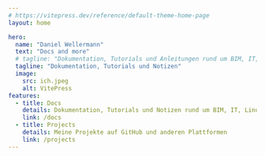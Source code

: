 ```yaml
---
# https://vitepress.dev/reference/default-theme-home-page
layout: home

hero:
  name: "Daniel Wellermann"
  text: "Docs and more"
  # tagline: "Dokumentation, Tutorials und Anleitungen rund um BIM, IT, Linux, Programmierung, Handwerk und 3D-Druck"
  tagline: "Dokumentation, Tutorials und Notizen"
  image:
    src: ich.jpeg
    alt: VitePress
features:
  - title: Docs
    details: Dokumentation, Tutorials und Notizen rund um BIM, IT, Linux, Programmierung, Handwerk und 3D-Druck
    link: /docs
  - title: Projects
    details: Meine Projekte auf GitHub und anderen Plattformen
    link: /projects
---
```

